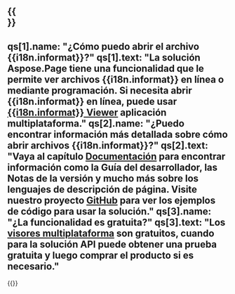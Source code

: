 ﻿---
meta: true
translation: true
deploy: false
---

{{<section faqchild>}}
---
qs[1].name: "¿Cómo puedo abrir el archivo {{i18n.informat}}?"
qs[1].text: "La solución Aspose.Page tiene una funcionalidad que le permite ver archivos {{i18n.informat}} en línea o mediante programación. Si necesita abrir {{i18n.informat}} en línea, puede usar [{{i18n.informat}} Viewer](https://products.aspose.app/page/conversion/{{i18n.informatlower}}) aplicación multiplataforma."
qs[2].name: "¿Puedo encontrar información más detallada sobre cómo abrir archivos {{i18n.informat}}?"
qs[2].text: "Vaya al capítulo [Documentación](https://docs.aspose.com/page/) para encontrar información como la Guía del desarrollador, las Notas de la versión y mucho más sobre los lenguajes de descripción de página. Visite nuestro proyecto [GitHub](https://github.com/aspose-page) para ver los ejemplos de código para usar la solución."
qs[3].name: "¿La funcionalidad es gratuita?"
qs[3].text: "Los [visores multiplataforma](https://products.aspose.app/page/viewer) son gratuitos, cuando para la solución API puede obtener una prueba gratuita y luego comprar el producto si es necesario."
---

{{<import path="/meta/schemas.md" section="faq">}} 